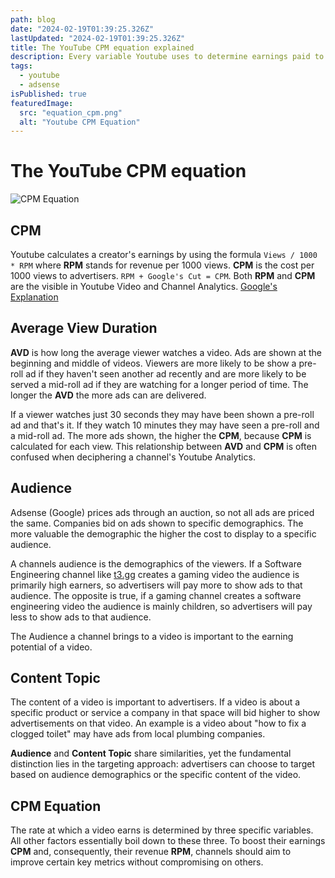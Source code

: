 ```yaml
---
path: blog
date: "2024-02-19T01:39:25.326Z"
lastUpdated: "2024-02-19T01:39:25.326Z"
title: The YouTube CPM equation explained
description: Every variable Youtube uses to determine earnings paid to creators
tags:
  - youtube
  - adsense
isPublished: true
featuredImage:
  src: "equation_cpm.png"
  alt: "Youtube CPM Equation"
---
```


# The YouTube CPM equation

![CPM Equation](images/equation_cpm.png)

## CPM

Youtube calculates a creator's earnings by using the formula `Views / 1000 * RPM` where **RPM** stands for revenue per 1000 views. **CPM** is the cost per 1000 views to advertisers. `RPM + Google's Cut = CPM`. Both **RPM** and **CPM** are the visible in Youtube Video and Channel Analytics. [Google's Explanation](https://support.google.com/youtube/answer/9314357?hl=en)

## Average View Duration

**AVD** is how long the average viewer watches a video. Ads are shown at the beginning and middle of videos. Viewers are more likely to be show a pre-roll ad if they haven't seen another ad recently and are more likely to be served a mid-roll ad if they are watching for a longer period of time. The longer the **AVD** the more ads can are delivered.

If a viewer watches just 30 seconds they may have been shown a pre-roll ad and that's it. If they watch 10 minutes they may have seen a pre-roll and a mid-roll ad. The more ads shown, the higher the **CPM**, because **CPM** is calculated for each view. This relationship between **AVD** and **CPM** is often confused when deciphering a channel's Youtube Analytics.

## Audience

Adsense (Google) prices ads through an auction, so not all ads are priced the same. Companies bid on ads shown to specific demographics. The more valuable the demographic the higher the cost to display to a specific audience.

A channels audience is the demographics of the viewers. If a Software Engineering channel like [t3․gg](https://www.youtube.com/@t3dotgg) creates a gaming video the audience is primarily high earners, so advertisers will pay more to show ads to that audience. The opposite is true, if a gaming channel creates a software engineering video the audience is mainly children, so advertisers will pay less to show ads to that audience.

The Audience a channel brings to a video is important to the earning potential of a video.

## Content Topic

The content of a video is important to advertisers. If a video is about a specific product or service a company in that space will bid higher to show advertisements on that video. An example is a video about "how to fix a clogged toilet" may have ads from local plumbing companies.

**Audience** and **Content Topic** share similarities, yet the fundamental distinction lies in the targeting approach: advertisers can choose to target based on audience demographics or the specific content of the video.

## CPM Equation

The rate at which a video earns is determined by three specific variables. All other factors essentially boil down to these three. To boost their earnings **CPM** and, consequently, their revenue **RPM**, channels should aim to improve certain key metrics without compromising on others.
